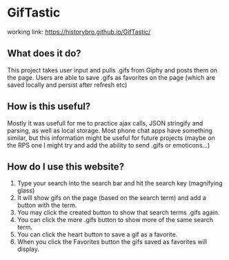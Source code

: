 # GifTastic
working link: https://historybro.github.io/GifTastic/

   
## What does it do?
This project takes user input and pulls .gifs from Giphy and posts them on the page. Users are able to save .gifs as favorites on the page (which are saved locally and persist after refresh etc)

## How is this useful?
Mostly it was usefull for me to practice ajax calls, JSON stringify and parsing, as well as local storage. Most phone chat apps have something similar, but this information might be useful for future projects (maybe on the RPS one I might try and add the ability to send .gifs or emoticons...) 

## How do I use this website?
1. Type your search into the search bar and hit the search key (magnifying glass)
1. It will show gifs on the page (based on the search term) and add a button with the term.
1. You may click the created button to show that search terms .gifs again.
1. You can click the more .gifs button to show more of the same search term.
1. You can click the heart button to save a gif as a favorite.
1. When you click the Favorites button the gifs saved as favorites will display.
